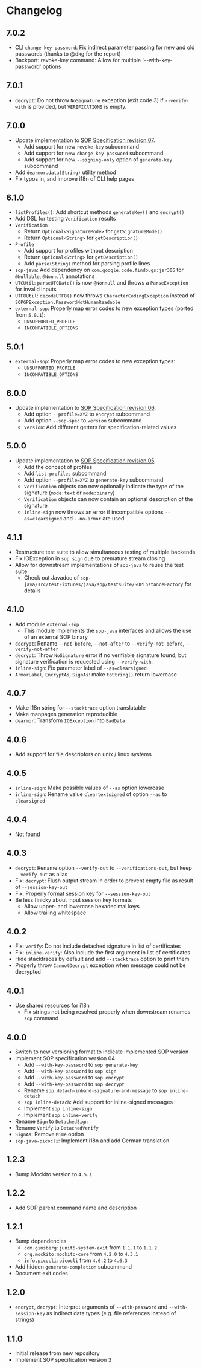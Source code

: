 <!--
SPDX-FileCopyrightText: 2022 Paul Schaub <vanitasvitae@fsfe.org>

SPDX-License-Identifier: Apache-2.0
-->

# Changelog

## 7.0.2
- CLI `change-key-password`: Fix indirect parameter passing for new and old passwords (thanks to @dkg for the report)
- Backport: revoke-key command: Allow for multiple '--with-key-password' options

## 7.0.1
- `decrypt`: Do not throw `NoSignature` exception (exit code 3) if `--verify-with` is provided, but `VERIFICATIONS` is empty.

## 7.0.0
- Update implementation to [SOP Specification revision 07](https://www.ietf.org/archive/id/draft-dkg-openpgp-stateless-cli-07.html).
  - Add support for new `revoke-key` subcommand
  - Add support for new `change-key-password` subcommand
  - Add support for new `--signing-only` option of `generate-key` subcommand
- Add `dearmor.data(String)` utility method
- Fix typos in, and improve i18n of CLI help pages

## 6.1.0
- `listProfiles()`: Add shortcut methods `generateKey()` and `encrypt()`
- Add DSL for testing `Verification` results
- `Verification`
  - Return `Optional<SignatureMode>` for `getSignatureMode()`
  - Return `Optional<String>` for `getDescription()`
- `Profile`
  - Add support for profiles without description
  - Return `Optional<String>` for `getDescription()`
  - Add `parse(String)` method for parsing profile lines
- `sop-java`: Add dependency on `com.google.code.findbugs:jsr305` for `@Nullable`, `@Nonnull` annotations
- `UTCUtil`: `parseUTCDate()` is now `@Nonnull` and throws a `ParseException` for invalid inputs
- `UTF8Util`: `decodeUTF8()` now throws `CharacterCodingException` instead of `SOPGPException.PasswordNotHumanReadable`
- `external-sop`: Properly map error codes to new exception types (ported from `5.0.1`):
  - `UNSUPPORTED_PROFILE`
  - `INCOMPATIBLE_OPTIONS`

## 5.0.1
- `external-sop`: Properly map error codes to new exception types:
  - `UNSUPPORTED_PROFILE`
  - `INCOMPATIBLE_OPTIONS`

## 6.0.0
- Update implementation to [SOP Specification revision 06](https://www.ietf.org/archive/id/draft-dkg-openpgp-stateless-cli-06.html).
  - Add option `--profile=XYZ` to `encrypt` subcommand
  - Add option `--sop-spec` to `version` subcommand
  - `Version`: Add different getters for specification-related values

## 5.0.0
- Update implementation to [SOP Specification revision 05](https://www.ietf.org/archive/id/draft-dkg-openpgp-stateless-cli-05.html).
  - Add the concept of profiles
  - Add `list-profiles` subcommand
  - Add option `--profile=XYZ` to `generate-key` subcommand
  - `Verification` objects can now optionally indicate the type of the signature (`mode:text` or `mode:binary`)
  - `Verification` objects can now contain an optional description of the signature
  - `inline-sign` now throws an error if incompatible options `--as=clearsigned` and `--no-armor` are used

## 4.1.1
- Restructure test suite to allow simultaneous testing of multiple backends
- Fix IOException in `sop sign` due to premature stream closing
- Allow for downstream implementations of `sop-java` to reuse the test suite
  - Check out Javadoc of `sop-java/src/testFixtures/java/sop/testsuite/SOPInstanceFactory` for details

## 4.1.0
- Add module `external-sop`
  - This module implements the `sop-java` interfaces and allows the use of an external SOP binary
- `decrypt`: Rename `--not-before`, `--not-after` to `--verify-not-before`, `--verify-not-after`
- `decrypt`: Throw `NoSignature` error if no verifiable signature found, but signature verification is requested using `--verify-with`.
- `inline-sign`: Fix parameter label of `--as=clearsigned`
- `ArmorLabel`, `EncryptAs`, `SignAs`: make `toString()` return lowercase

## 4.0.7
- Make i18n string for `--stacktrace` option translatable
- Make manpages generation reproducible
- `dearmor`: Transform `IOException` into `BadData`

## 4.0.6
- Add support for file descriptors on unix / linux systems

## 4.0.5
- `inline-sign`: Make possible values of `--as` option lowercase
- `inline-sign`: Rename value `cleartextsigned` of option `--as` to `clearsigned`

## 4.0.4
- Not found

## 4.0.3
- `decrypt`: Rename option `--verify-out` to `--verifications-out`, but keep `--verify-out` as alias
- Fix: `decrypt`: Flush output stream in order to prevent empty file as result of `--session-key-out`
- Fix: Properly format session key for `--session-key-out`
- Be less finicky about input session key formats
  - Allow upper- and lowercase hexadecimal keys
  - Allow trailing whitespace

## 4.0.2
- Fix: `verify`: Do not include detached signature in list of certificates
- Fix: `inline-verify`: Also include the first argument in list of certificates
- Hide stacktraces by default and add `--stacktrace` option to print them
- Properly throw `CannotDecrypt` exception when message could not be decrypted

## 4.0.1
- Use shared resources for i18n
  - Fix strings not being resolved properly when downstream renames `sop` command

## 4.0.0
- Switch to new versioning format to indicate implemented SOP version
- Implement SOP specification version 04
  - Add `--with-key-password` to `sop generate-key`
  - Add `--with-key-password` to `sop sign`
  - Add `--with-key-password` to `sop encrypt`
  - Add `--with-key-password` to `sop decrypt`
  - Rename `sop detach-inband-signature-and-message` to `sop inline-detach`
  - `sop inline-detach`: Add support for inline-signed messages
  - Implement `sop inline-sign`
  - Implement `sop inline-verify`
- Rename `Sign` to `DetachedSign`
- Rename `Verify` to `DetachedVerify`
- `SignAs`: Remove `Mime` option
- `sop-java-picocli`: Implement i18n and add German translation

## 1.2.3
- Bump Mockito version to `4.5.1`

## 1.2.2
- Add SOP parent command name and description

## 1.2.1
- Bump dependencies
  - `com.ginsberg:junit5-system-exit` from `1.1.1` to `1.1.2`
  - `org.mockito:mockito-core` from `4.2.0` to `4.3.1`
  - `info.picocli:picocli` from `4.6.2` to `4.6.3`
- Add hidden `generate-completion` subcommand
- Document exit codes

## 1.2.0
- `encrypt`, `decrypt`: Interpret arguments of `--with-password` and `--with-session-key` as indirect data types (e.g. file references instead of strings)

## 1.1.0
- Initial release from new repository
- Implement SOP specification version 3
